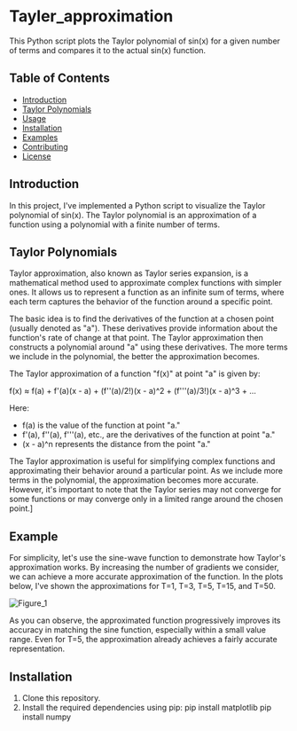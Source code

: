 # Tayler_approximation

This Python script plots the Taylor polynomial of sin(x) for a given number of terms and compares it to the actual sin(x) function.

## Table of Contents

- [Introduction](#introduction)
- [Taylor Polynomials](#taylor-polynomials)
- [Usage](#usage)
- [Installation](#installation)
- [Examples](#examples)
- [Contributing](#contributing)
- [License](#license)

## Introduction

In this project, I've implemented a Python script to visualize the Taylor polynomial of sin(x). The Taylor polynomial is an approximation of a function using a polynomial with a finite number of terms.

## Taylor Polynomials

Taylor approximation, also known as Taylor series expansion, is a mathematical method used to approximate complex functions with simpler ones. It allows us to represent a function as an infinite sum of terms, where each term captures the behavior of the function around a specific point.

The basic idea is to find the derivatives of the function at a chosen point (usually denoted as "a"). These derivatives provide information about the function's rate of change at that point. The Taylor approximation then constructs a polynomial around "a" using these derivatives. The more terms we include in the polynomial, the better the approximation becomes.

The Taylor approximation of a function "f(x)" at point "a" is given by:

f(x) ≈ f(a) + f'(a)(x - a) + (f''(a)/2!)(x - a)^2 + (f'''(a)/3!)(x - a)^3 + ...

Here:
- f(a) is the value of the function at point "a."
- f'(a), f''(a), f'''(a), etc., are the derivatives of the function at point "a."
- (x - a)^n represents the distance from the point "a."

The Taylor approximation is useful for simplifying complex functions and approximating their behavior around a particular point. As we include more terms in the polynomial, the approximation becomes more accurate. However, it's important to note that the Taylor series may not converge for some functions or may converge only in a limited range around the chosen point.]

## Example 

For simplicity, let's use the sine-wave function to demonstrate how Taylor's approximation works. By increasing the number of gradients we consider, we can achieve a more accurate approximation of the function. In the plots below, I've shown the approximations for T=1, T=3, T=5, T=15, and T=50.

![Figure_1](https://github.com/IoannisTselekoglou/Tayler_approximation-/assets/56356882/2a789e88-b0c3-4f24-a9f4-cb0cae266f37)

As you can observe, the approximated function progressively improves its accuracy in matching the sine function, especially within a small value range. Even for T=5, the approximation already achieves a fairly accurate representation.

## Installation

1. Clone this repository.
2. Install the required dependencies using pip:
    pip install matplotlib
    pip install numpy 

